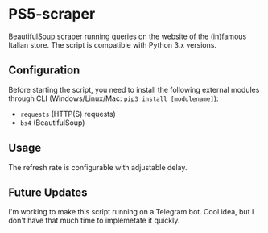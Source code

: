 # PS5-scraper

BeautifulSoup scraper running queries on the website of the (in)famous Italian store.
The script is compatible with Python 3.x versions.

## Configuration
Before starting the script, you need to install the following external modules through CLI (Windows/Linux/Mac: `pip3 install [modulename]`):
* `requests` (HTTP(S) requests)
* `bs4` (BeautifulSoup)

## Usage

The refresh rate is configurable with adjustable delay.

## Future Updates

I'm working to make this script running on a Telegram bot.
Cool idea, but I don't have that much time to implemetate it quickly.
